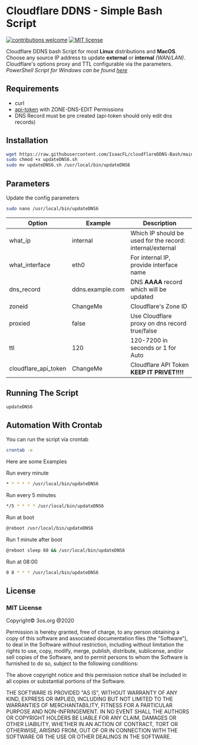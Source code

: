 # Cloudflare DDNS - Simple Bash Script

[![contributions welcome](https://img.shields.io/badge/contributions-welcome-brightgreen.svg?style=flat)](https://github.com/fire1ce/3os.org/tree/master/src)
[![MIT license](https://img.shields.io/badge/License-MIT-blue.svg)](https://mit-license.org/)

Cloudflare DDNS bash Script for most __Linux__ distributions and __MacOS__.  
Choose any source IP address to update  __external__ or __internal__  _(WAN/LAN)_.  
Cloudflare's options proxy and TTL configurable via the parameters.  
_PowerShell Script for Windows can be found [here](https://github.com/IsaacFL/cloudflareDDNS-PowerShell)_


## Requirements

*   curl
*   [api-token](https://dash.cloudflare.com/profile/api-tokens) with ZONE-DNS-EDIT Permissions
*   DNS Record must be pre created (api-token should only edit dns records)

## Installation

```bash
wget https://raw.githubusercontent.com/IsaacFL/cloudflareDDNS-Bash/main/updateDNS6.sh
sudo chmod +x updateDNS6.sh
sudo mv updateDNS6.sh /usr/local/bin/updateDNS6

```

## Parameters

Update the config parameters

```bash
sudo nano /usr/local/bin/updateDNS6
```

| __Option__           | __Example__      | __Description__                                           |
| -------------------- | ---------------- | --------------------------------------------------------- |
| what_ip              | internal         | Which IP should be used for the record: internal/external |
| what_interface       | eth0             | For internal IP, provide interface name                   |
| dns_record           | ddns.example.com | DNS __AAAA__ record which will be updated                    |
| zoneid               | ChangeMe         | Cloudflare's Zone ID                                      |
| proxied              | false            | Use Cloudflare proxy on dns record true/false             |
| ttl                  | 120              | 120-7200 in seconds or 1 for Auto                         |
| cloudflare_api_token | ChangeMe         | Cloudflare API Token __KEEP IT PRIVET!!!!__               |

## Running The Script

```bash
updateDNS6
```

## Automation With Crontab

You can run the script via crontab

```bash
crontab -e
```

Here are some Examples

Run every minute

```bash
* * * * * /usr/local/bin/updateDNS6
```
Run every 5 minutes

```bash
*/5 * * * * /usr/local/bin/updateDNS6
```

Run at boot

```bash
@reboot /usr/local/bin/updateDNS6
```

Run 1 minute after boot

```bash
@reboot sleep 60 && /usr/local/bin/updateDNS6
```

Run at 08:00

```bash
0 8 * * * /usr/local/bin/updateDNS6
```


## License

### MIT License

Copyright© 3os.org @2020

Permission is hereby granted, free of charge, to any person obtaining a copy
of this software and associated documentation files (the "Software"), to
deal in the Software without restriction, including without limitation the
rights to use, copy, modify, merge, publish, distribute, sublicense, and/or
sell copies of the Software, and to permit persons to whom the Software is
furnished to do so, subject to the following conditions:

The above copyright notice and this permission notice shall be included in
all copies or substantial portions of the Software.

THE SOFTWARE IS PROVIDED "AS IS", WITHOUT WARRANTY OF ANY KIND, EXPRESS OR
IMPLIED, INCLUDING BUT NOT LIMITED TO THE WARRANTIES OF MERCHANTABILITY,
FITNESS FOR A PARTICULAR PURPOSE AND NON-INFRINGEMENT. IN NO EVENT SHALL THE
AUTHORS OR COPYRIGHT HOLDERS BE LIABLE FOR ANY CLAIM, DAMAGES OR OTHER
LIABILITY, WHETHER IN AN ACTION OF CONTRACT, TORT OR OTHERWISE, ARISING
FROM, OUT OF OR IN CONNECTION WITH THE SOFTWARE OR THE USE OR OTHER DEALINGS
IN THE SOFTWARE.
